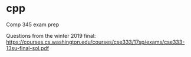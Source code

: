 # cpp
Comp 345 exam prep

Questions from the winter 2019 final: 
https://courses.cs.washington.edu/courses/cse333/17sp/exams/cse333-13su-final-sol.pdf 
